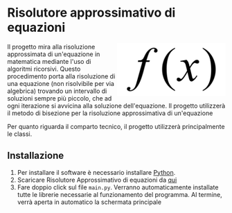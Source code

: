 # Risolutore approssimativo di equazioni
<img src="resources/images/F_of_x.svg" alt="Logo" align="right" width="250">
Il progetto mira alla risoluzione approssimata di un'equazione in matematica mediante l'uso di algoritmi ricorsivi. Questo procedimento porta alla risoluzione di una equazione (non risolvibile per via algebrica) trovando un intervallo di soluzioni sempre più piccolo, che ad ogni iterazione si avvicina alla soluzione dell'equazione.
Il progetto utilizzerà il metodo di bisezione per la risoluzione approssimativa di un'equazione

Per quanto riguarda il comparto tecnico, il progetto utilizzerà principalmente le classi.

## Installazione
1. Per installare il software è necessario installare [Python](https://python.it).
2. Scaricare Risolutore Approssimativo di equazioni da [qui](https://github.com/maicol07/risolutore_approssimativo_di_equazioni/archive/master.zip)
3. Fare doppio click sul file `main.py`. Verranno automaticamente installate tutte le librerie necessarie al funzionamento del programma. Al termine, verrà aperta in automatico la schermata principale